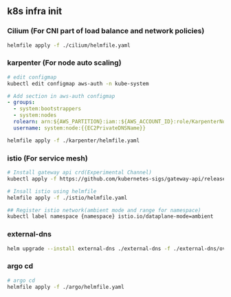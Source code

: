 ## k8s infra init

### Cilium (For CNI part of load balance and network policies)
```bash
helmfile apply -f ./cilium/helmfile.yaml
```

### karpenter (For node auto scaling)

```bash
# edit configmap
kubectl edit configmap aws-auth -n kube-system
```

```yaml
# Add section in aws-auth configmap
- groups:
  - system:bootstrappers
  - system:nodes
  rolearn: arn:${AWS_PARTITION}:iam::${AWS_ACCOUNT_ID}:role/KarpenterNodeRole-${CLUSTER_NAME}
  username: system:node:{{EC2PrivateDNSName}}
```

```bash
helmfile apply -f ./karpenter/helmfile.yaml
```

### istio (For service mesh)

```bash
# Install gateway api crd(Experimental Channel)
kubectl apply -f https://github.com/kubernetes-sigs/gateway-api/releases/download/v1.3.0/experimental-install.yaml

# Insall istio using helmfile
helmfile apply -f ./istio/helmfile.yaml

## Register istio network(ambient mode and range for namespace)
kubectl label namespace {namespace} istio.io/dataplane-mode=ambient
```

### external-dns

```bash
helm upgrade --install external-dns ./external-dns -f ./external-dns/overwrite-values.yaml -n external-dns --create-namespace
```

### argo cd

```bash
# argo cd
helmfile apply -f ./argo/helmfile.yaml
```
